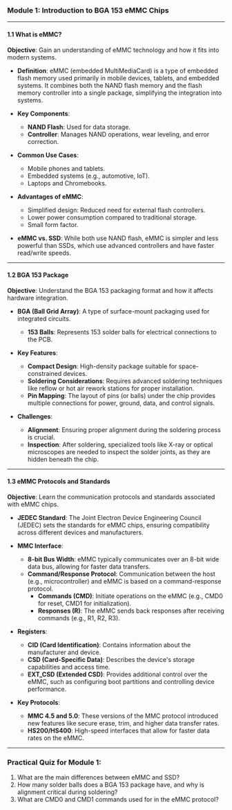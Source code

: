 ### Module 1: Introduction to BGA 153 eMMC Chips

---

#### **1.1 What is eMMC?**

**Objective**: Gain an understanding of eMMC technology and how it fits into modern systems.

- **Definition**: eMMC (embedded MultiMediaCard) is a type of embedded flash memory used primarily in mobile devices, tablets, and embedded systems. It combines both the NAND flash memory and the flash memory controller into a single package, simplifying the integration into systems.
  
- **Key Components**:
  - **NAND Flash**: Used for data storage.
  - **Controller**: Manages NAND operations, wear leveling, and error correction.

- **Common Use Cases**:
  - Mobile phones and tablets.
  - Embedded systems (e.g., automotive, IoT).
  - Laptops and Chromebooks.
  
- **Advantages of eMMC**:
  - Simplified design: Reduced need for external flash controllers.
  - Lower power consumption compared to traditional storage.
  - Small form factor.

- **eMMC vs. SSD**: While both use NAND flash, eMMC is simpler and less powerful than SSDs, which use advanced controllers and have faster read/write speeds.

---

#### **1.2 BGA 153 Package**

**Objective**: Understand the BGA 153 packaging format and how it affects hardware integration.

- **BGA (Ball Grid Array)**: A type of surface-mount packaging used for integrated circuits.
  - **153 Balls**: Represents 153 solder balls for electrical connections to the PCB.
  
- **Key Features**:
  - **Compact Design**: High-density package suitable for space-constrained devices.
  - **Soldering Considerations**: Requires advanced soldering techniques like reflow or hot air rework stations for proper installation.
  - **Pin Mapping**: The layout of pins (or balls) under the chip provides multiple connections for power, ground, data, and control signals.

- **Challenges**:
  - **Alignment**: Ensuring proper alignment during the soldering process is crucial.
  - **Inspection**: After soldering, specialized tools like X-ray or optical microscopes are needed to inspect the solder joints, as they are hidden beneath the chip.

---

#### **1.3 eMMC Protocols and Standards**

**Objective**: Learn the communication protocols and standards associated with eMMC chips.

- **JEDEC Standard**: The Joint Electron Device Engineering Council (JEDEC) sets the standards for eMMC chips, ensuring compatibility across different devices and manufacturers.
  
- **MMC Interface**:
  - **8-bit Bus Width**: eMMC typically communicates over an 8-bit wide data bus, allowing for faster data transfers.
  - **Command/Response Protocol**: Communication between the host (e.g., microcontroller) and eMMC is based on a command-response protocol.
    - **Commands (CMD)**: Initiate operations on the eMMC (e.g., CMD0 for reset, CMD1 for initialization).
    - **Responses (R)**: The eMMC sends back responses after receiving commands (e.g., R1, R2, R3).

- **Registers**:
  - **CID (Card Identification)**: Contains information about the manufacturer and device.
  - **CSD (Card-Specific Data)**: Describes the device's storage capabilities and access time.
  - **EXT_CSD (Extended CSD)**: Provides additional control over the eMMC, such as configuring boot partitions and controlling device performance.

- **Key Protocols**:
  - **MMC 4.5 and 5.0**: These versions of the MMC protocol introduced new features like secure erase, trim, and higher data transfer rates.
  - **HS200/HS400**: High-speed interfaces that allow for faster data rates on the eMMC.

---

### **Practical Quiz for Module 1**:
1. What are the main differences between eMMC and SSD?
2. How many solder balls does a BGA 153 package have, and why is alignment critical during soldering?
3. What are CMD0 and CMD1 commands used for in the eMMC protocol?